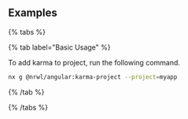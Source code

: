 ## Examples

{% tabs %}

{% tab label="Basic Usage" %}

To add karma to project, run the following command.

```bash
nx g @nrwl/angular:karma-project --project=myapp
```

{% /tab %}

{% /tabs %}
